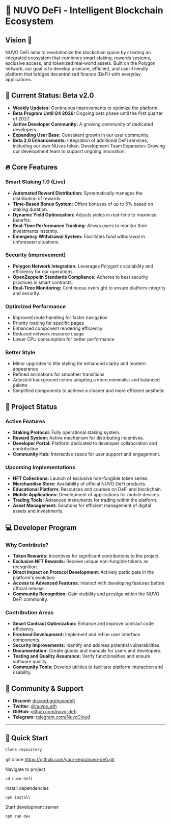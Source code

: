   # 🌟 NUVO DeFi - Intelligent Blockchain Ecosystem

## Vision 🎯

NUVO DeFi aims to revolutionize the blockchain space by creating an integrated ecosystem that combines smart staking, rewards systems, exclusive access, and tokenized real-world assets. Built on the Polygon network, our goal is to develop a secure, efficient, and user-friendly platform that bridges decentralized finance (DeFi) with everyday applications.

## 🚀 Current Status: Beta v2.0

- **Weekly Updates:** Continuous improvements to optimize the platform.
- **Beta Program Until Q4 2026:** Ongoing beta phase until the first quarter of 2027.
- **Active Developer Community:** A growing community of dedicated developers.
- **Expanding User Base:** Consistent growth in our user community.
- **Beta 2.0 Enhancements:** Integration of additional DeFi services, including our own NUvos token.
Development Team Expansion: Growing our development team to support ongoing innovation.

## 🔥 Core Features


### Smart Staking 1.0  (Live)

- **Automated Reward Distribution:** Systematically manages the distribution of rewards.
- **Time-Based Bonus System:** Offers bonuses of up to 5% based on staking duration.
- **Dynamic Yield Optimization:** Adjusts yields in real-time to maximize benefits.
- **Real-Time Performance Tracking:** Allows users to monitor their investments instantly.
- **Emergency Withdrawal System:** Facilitates fund withdrawal in unforeseen situations.

### Security (improvement)

- **Polygon Network Integration:** Leverages Polygon's scalability and efficiency for our operations.
- **OpenZeppelin Standards Compliance:** Adheres to best security practices in smart contracts.
- **Real-Time Monitoring:** Continuous oversight to ensure platform integrity and security.

### Optimized Performance  
- Improved route handling for faster navigation  
- Priority loading for specific pages  
- Enhanced component rendering efficiency  
- Reduced network resource usage  
- Lower CPU consumption for better performance

### Better Style

- Minor upgrades to title styling for enhanced clarity and modern appearance  
- Refined animations for smoother transitions  
- Adjusted background colors adopting a more minimalist and balanced palette  
- Simplified components to achieve a cleaner and more efficient aesthetic

## 🚀 Project Status

### Active Features

- **Staking Protocol:** Fully operational staking system.
- **Reward System:** Active mechanism for distributing incentives.
- **Developer Portal:** Platform dedicated to developer collaboration and contribution.
- **Community Hub:** Interactive space for user support and engagement.

### Upcoming Implementations

- **NFT Collections:** Launch of exclusive non-fungible token series.
- **Merchandise Store:** Availability of official NUVO DeFi products.
- **Educational Platform:** Resources and courses on DeFi and blockchain.
- **Mobile Applications:** Development of applications for mobile devices.
- **Trading Tools:** Advanced instruments for trading within the platform.
- **Asset Management:** Solutions for efficient management of digital assets and investments.


## 💻 Developer Program

### Why Contribute?

- **Token Rewards:** Incentives for significant contributions to the project.
- **Exclusive NFT Rewards:** Receive unique non-fungible tokens as recognition.
- **Direct Impact on Protocol Development:** Actively participate in the platform's evolution.
- **Access to Advanced Features:** Interact with developing features before official release.
- **Community Recognition:** Gain visibility and prestige within the NUVO DeFi community.

### Contribution Areas

- **Smart Contract Optimization:** Enhance and improve contract code efficiency.
- **Frontend Development:** Implement and refine user interface components.
- **Security Improvements:** Identify and address potential vulnerabilities.
- **Documentation:** Create guides and manuals for users and developers.
- **Testing and Quality Assurance:** Verify functionalities and ensure software quality.
- **Community Tools:** Develop utilities to facilitate platform interaction and usability.

## 🤝 Community & Support

- **Discord:** [discord.gg/nuvodefi](https://discord.gg/ee5uZXej)
- **Twitter:** [@nuvos_eth](https://x.com/nuvos_eth)
- **GitHub:** [github.com/nuvo-defi](https://github.com/nuvo-defi)
- **Telegram:**  [telegram.com/NuvoCloud](https://t.me/nuvoNFT)

---

## 🚀 Quick Start

```bash
Clone repository
```
git clone https://github.com/your-repo/nuvo-defi.git

Navigate to project

```
cd nuvo-defi
```

Install dependencies
```
npm install
```

Start development server
```
npm run dev
```

